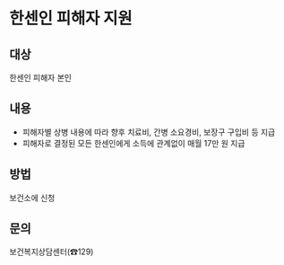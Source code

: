 # 한센인 피해자 지원

## 대상
한센인 피해자 본인

## 내용
- 피해자별 상병 내용에 따라 향후 치료비, 간병 소요경비, 보장구 구입비 등 지급
- 피해자로 결정된 모든 한센인에게 소득에 관계없이 매월 17만 원 지급

## 방법
보건소에 신청

## 문의
보건복지상담센터(☎129)
